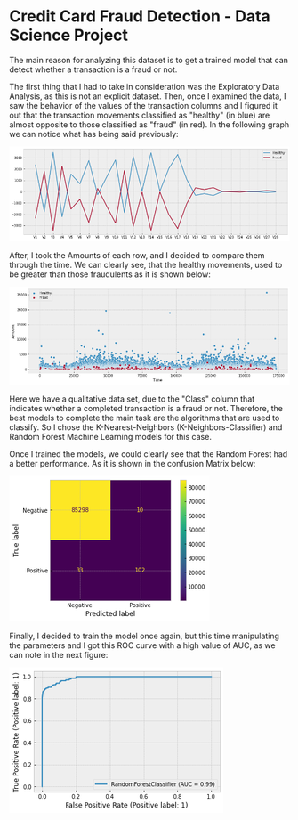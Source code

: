 # Credit Card Fraud Detection - Data Science Project

The main reason for analyzing this dataset is to get a trained model that can detect whether a transaction is a fraud or not.

The first thing that I had to take in consideration was the Exploratory Data Analysis, as this is not an explicit dataset. Then, once I examined the data, I saw
the behavior of the values of the transaction columns and I figured it out that the transaction movements classified as "healthy" (in blue) are almost opposite to those
classified as "fraud" (in red). In the following graph we can notice what has being said previously:

![_figure 1: Behavior_](https://github.com/Camiloalejan/CreditCardFraudDetection_DataScienceProject/blob/main/images/values.png)

After, I took the Amounts of each row, and I decided to compare them through the time. We can clearly see, that the healthy movements, used to be greater than those fraudulents
as it is shown below:

![_figure 2: Amounts_](https://github.com/Camiloalejan/CreditCardFraudDetection_DataScienceProject/blob/main/images/amounts.png)

Here we have a qualitative data set, due to the "Class" column that indicates whether a completed transaction is a fraud or not. Therefore, the best models to complete 
the main task are the algorithms that are used to classify. So I chose the K-Nearest-Neighbors (K-Neighbors-Classifier) and Random Forest Machine Learning models 
for this case.

Once I trained the models, we could clearly see that the Random Forest had a better performance. As it is shown in the confusion Matrix below:

![_figure 3: Confusion Matrix_](https://github.com/Camiloalejan/CreditCardFraudDetection_DataScienceProject/blob/main/images/confusion%20matrix.png)

Finally, I decided to train the model once again, but this time manipulating the parameters and I got this ROC curve with a high value of AUC, as we can note in the
next figure:

![_figure 4: ROC_](https://github.com/Camiloalejan/CreditCardFraudDetection_DataScienceProject/blob/main/images/ROC.png)
